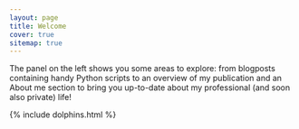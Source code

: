 ```yaml
---
layout: page
title: Welcome
cover: true
sitemap: true
---
```


The panel on the left shows you some areas to explore: from blogposts containing handy Python scripts to an overview of my publication and an About me section to bring you up-to-date about my professional (and soon also private) life!

{% include dolphins.html %}


<!-- ![home](/assets/img/home_2.jpeg) -->

<!-- <p align="center">
<img src="/assets/img/home_3.jpeg" alt="Carpathian" width="600" height="600" />
</p>

Photo by the author, Carpathian mountains, Ukraine, 2021. -->
